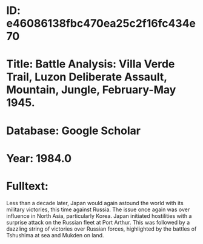 # ID: e46086138fbc470ea25c2f16fc434e70
# Title: Battle Analysis: Villa Verde Trail, Luzon Deliberate Assault, Mountain, Jungle, February-May 1945.
# Database: Google Scholar
# Year: 1984.0
# Fulltext:
Less than a decade later, Japan would again astound the world with its military victories, this time against Russia.
The issue once again was over influence in North Asia, particularly Korea.
Japan initiated hostilities with a surprise attack on the Russian fleet at Port Arthur.
This was followed by a dazzling string of victories over Russian forces, highlighted by the battles of Tshushima at sea and Mukden on land.